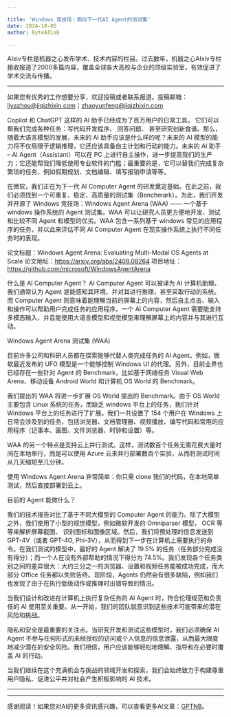 ```yaml
---

title: 'Windows 竞技场：面向下一代AI Agent的测试集'
date: 2024-10-05
author: ByteAILab

---
```


AIxiv专栏是机器之心发布学术、技术内容的栏目。过去数年，机器之心AIxiv专栏接收报道了2000多篇内容，覆盖全球各大高校与企业的顶级实验室，有效促进了学术交流与传播。

---
如果您有优秀的工作想要分享，欢迎投稿或者联系报道。投稿邮箱：liyazhou@jiqizhixin.com；zhaoyunfeng@jiqizhixin.com

Copilot 和 ChatGPT 这样的 AI 助手已经成为了百万用户的日常工具， 它们可以帮我们完成各种任务：写代码开发程序、 回答问题、 甚至研究创新食谱。那么，随着大语言模型的发展，未来的 AI 助手应该是什么样的呢？未来的 AI 模型的能力将不仅局限于逻辑推理，它还应该具备自主计划和行动的能力。未来的 AI 助手 – AI Agent（Assistant）可以在 PC 上进行自主操作，进一步提高我们的生产力；它还能帮我们降低使用专业软件的门槛；最重要的是，它可以替我们完成复杂繁琐的任务，例如假期规划、文档编辑、填写报销申请等等。

在微软，我们正在为下一代 AI Computer Agent 的研发奠定基础。在此之前，我们必须找到一个可重复、稳定、高质量的测试集（Benchmark）。为此，我们开发并开源了 Windows 竞技场：Windows Agent Arena (WAA) —— 一个基于 windows 操作系统的 Agent 测试集。WAA 可以让研究人员更方便地开发、测试和比较不同 Agent 和模型的优劣。WAA 包含一系列基于 windows 常见的应用程序的任务，并以此来评估不同 AI Computer Agent 在现实操作系统上执行不同任务时的表现。

[//]: # (图片链接展示保留)
论文标题：Windows Agent Arena: Evaluating Multi-Modal OS Agents at Scale
论文地址：https://arxiv.org/abs/2409.08264
项目地址：https://github.com/microsoft/WindowsAgentArena

[//]: # (图片链接展示保留)

什么是 AI Computer Agent？
AI Computer Agent 可以被译为 AI 计算机助理。我们通常认为 Agent 是能感知其环境、并对其进行推理，甚至采取行动的系统。而 Computer Agent 则意味着能理解当前的屏幕上的内容，然后自主点击、输入和操作可以帮助用户完成任务的应用程序。一个 AI Computer Agent 需要能支持多模态输入，并且能使用大语言模型和视觉模型来理解屏幕上的内容并与其进行互动。

Windows Agent Arena 测试集 (WAA)

[//]: # (图片链接展示保留)

目前许多公司和科研人员都在探索能够代替人类完成任务的 AI Agent。例如，微软最近发布的 UFO 模型是一个能够控制 Windows UI 的代理。另外，目前业界也已经存在一些针对 Agent 的 Benchmark，比如基于网络任务  Visual Web Arena、移动设备 Android World 和计算机 OS World 的 Benchmark。

[//]: # (图片链接展示保留)

我们提出的 WAA 将进一步扩展 OS World 提出的 Benchmark。由于 OS World 主要包含 Linux 系统的任务，而缺乏 windows 平台上的任务，我们针对 Windows 平台上的任务进行了扩展。我们一共设置了 154 个用户在 Windows 上日常会涉及到的任务，包括浏览器、文档管理器、视频播放、编写代码和常用的应用程序（记事本、画图、文件浏览器、时钟和设置）等。

[//]: # (图片链接展示保留)

WAA 的另一个特点是支持云上并行测试。这样，测试数百个任务无需花费大量时间在本地串行，而是可以使用 Azure 云来并行部署数百个实验，从而将测试时间从几天缩短至几分钟。

使用 Windows Agent Arena 非常简单：你只需 clone 我们的代码，在本地简单测试，然后直接部署到云上。

目前的 Agent 能做什么？

[//]: # (图片链接展示保留)

我们的技术报告对比了基于不同大模型的 Computer Agent 的能力。除了大模型之外，我们使用了小型的视觉模型，例如微软开发的 Omniparser 模型， OCR 等等来解析屏幕截图、 识别图标和图像区域。然后，我们将预处理的信息发送到 GPT-4V（或者 GPT-4O, Phi-3V），从而得到下一步在计算机上需要执行的命令。在我们测试的模型中，最好的 Agent 解决了 19.5% 的任务（任务部分完成没有得分）；而一个人在没有外部帮助的情况下得分为 74.5%。我们发现各个任务类别之间的差异很大：大约三分之一的浏览器、设置和视频任务能被成功完成，而大部分 Office 任务都以失败告终。现阶段，Agents 仍然会有很多缺陷，例如我们也发现了由于在执行低级动作或推理时出错导致的情况。

[//]: # (图片链接展示保留)

当我们设计和改进在计算机上执行复杂任务的 AI Agent 时，符合伦理规范和负责任的 AI 使用至关重要。从一开始，我们的团队就意识到这些技术可能带来的潜在风险和挑战。

隐私和安全是最重要的关注点。当研究开发和测试这些模型时，我们必须确保 AI Agent 不参与任何形式的未经授权的访问或个人信息的信息泄露，从而最大限度地减少潜在的安全风险。我们相信，用户应该能够轻松地理解、指导和在必要时覆盖 AI 的行动。

当我们继续在这个充满机会与挑战的领域开发和探索，我们会始终致力于构建尊重用户隐私、促进公平并对社会产生积极影响的 AI 技术。

---
---
感谢阅读！如果您对AI的更多资讯感兴趣，可以查看更多AI文章：[GPTNB](https://gptnb.com)。